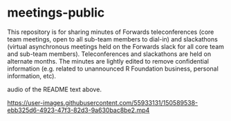 # meetings-public

This repository is for sharing minutes of Forwards teleconferences (core team meetings, open to all sub-team members to dial-in) and slackathons (virtual asynchronous meetings held on the Forwards slack for all core team and sub-team members). Teleconferences and slackathons are held on alternate months. The minutes are lightly edited to remove confidential information (e.g. related to unannounced R Foundation business, personal information, etc).

audio of the README text above. 

 https://user-images.githubusercontent.com/55933131/150589538-ebb325d6-4923-47f3-82d3-9a630bac8be2.mp4

